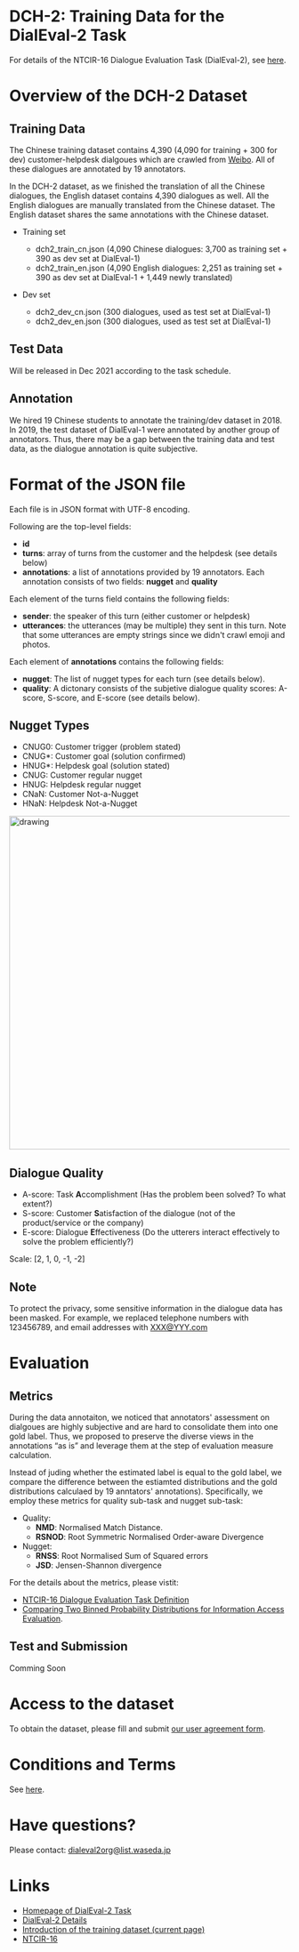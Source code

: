 # DCH-2: Training Data for the DialEval-2 Task

For details of the NTCIR-16 Dialogue Evaluation Task (DialEval-2), see [here](https://dialeval-2.github.io/DCH-2/taskdetails).

# Overview of the DCH-2 Dataset

## Training Data

The Chinese training dataset contains 4,390 (4,090 for training + 300 for dev) customer-helpdesk dialgoues which are crawled from [Weibo](weibo.com). All of these dialogues are annotated by 19 annotators.

In the DCH-2 dataset, as we finished the translation of all the Chinese dialogues, the English dataset contains 4,390 dialogues as well. All the English dialogues are manually translated from the Chinese dataset. The English dataset shares the same annotations with the Chinese dataset.

- Training set
  - dch2_train_cn.json (4,090 Chinese dialogues: 3,700 as training set + 390 as dev set at DialEval-1)
  - dch2_train_en.json (4,090 English dialogues: 2,251 as training set + 390 as dev set at DialEval-1 + 1,449 newly translated)

- Dev set
  - dch2_dev_cn.json (300 dialogues, used as test set at DialEval-1)
  - dch2_dev_en.json (300 dialogues, used as test set at DialEval-1)

## Test Data

Will be released in Dec 2021 according to the task schedule.

## Annotation

We hired 19 Chinese students  to annotate the training/dev dataset in 2018. In 2019, the test dataset of DialEval-1 were annotated by another group of annotators. Thus, there may be a gap between the training data and test data, as the dialogue annotation is quite subjective.

# Format of the JSON file

Each file is in JSON format with UTF-8 encoding.

Following are the top-level fields:

- **id**
- **turns**: array of turns from the customer and the helpdesk (see details below)
- **annotations**: a list of annotations provided by 19 annotators. Each annotation consists of two fields: **nugget** and **quality**

Each element of the turns field contains the following fields:

- **sender**: the speaker of this turn (either customer or helpdesk)
- **utterances**: the utterances (may be multiple) they sent in this turn. Note that some utterances are empty strings since we didn't crawl emoji and photos.

Each element of **annotations** contains the following fields:

- **nugget**: The list of nugget types for each turn (see details below).
- **quality**: A dictonary consists of the subjetive dialogue quality scores: A-score, S-score, and E-score (see details below).

## Nugget Types

- CNUG0: Customer trigger (problem stated)
- CNUG*: Customer goal (solution confirmed)
- HNUG*: Helpdesk goal (solution stated)
- CNUG: Customer regular nugget
- HNUG: Helpdesk regular nugget
- CNaN: Customer Not-a-Nugget
- HNaN: Helpdesk Not-a-Nugget

<img src="https://i.postimg.cc/TPqH4ttz/nugget-example.png" alt="drawing" style="width:600px;"/>

## Dialogue Quality

- A-score: Task **A**ccomplishment (Has the problem been solved? To what extent?)
- S-score: Customer **S**atisfaction of the dialogue (not of the product/service or the company)
- E-score: Dialogue **E**ffectiveness (Do the utterers interact effectively to solve the problem efficiently?)

Scale: [2, 1, 0, -1, -2]

## Note

To protect the privacy, some sensitive information in the dialogue data has been masked. For example, we replaced  telephone numbers with 123456789, and email addresses with XXX@YYY.com

# Evaluation

## Metrics

During the data annotaiton, we noticed that annotators' assessment on dialgoues are highly subjective and are hard to consolidate them into one gold label. Thus, we proposed to preserve the diverse views in the annotations “as is” and leverage them at the step of evaluation measure calculation.

Instead of juding whether the estimated label is equal to the gold label, we compare the difference between the estiamted distributions and the gold distributions calculaed by 19 anntators' annotations). Specifically, we employ these metrics for quality sub-task and nugget sub-task:

- Quality:
  - **NMD**: Normalised Match Distance.
  - **RSNOD**: Root Symmetric Normalised Order-aware Divergence
- Nugget:
  - **RNSS**: Root Normalised Sum of Squared errors
  - **JSD**: Jensen-Shannon divergence

For the details about the metrics, please vistit:

- [NTCIR-16 Dialogue Evaluation Task Definition](https://waseda.app.box.com/v/dialeval2taskdef)
- [Comparing Two Binned Probability Distributions for Information Access Evaluation](https://waseda.app.box.com/v/SIGIR2018preprint).

## Test and Submission

Comming Soon

# Access to the dataset

To obtain the dataset, please fill and submit [our user agreement form](https://forms.gle/dk3wjqFTEF9k8SAe6).

# Conditions and Terms

See [here](https://dialeval-2.github.io/DCH-2/terms).

# Have questions?

Please contact: [dialeval2org@list.waseda.jp](mailto:dialeval2org@list.waseda.jp)

# Links

- [Homepage of DialEval-2 Task](http://sakailab.com/dialeval2/)
- [DialEval-2 Details](https://dialeval-2.github.io/DCH-2/taskdetails)
- [Introduction of the training dataset (current page)](https://dialeval-2.github.io/DCH-2/)
- [NTCIR-16](http://research.nii.ac.jp/ntcir/ntcir-16/index.html)
